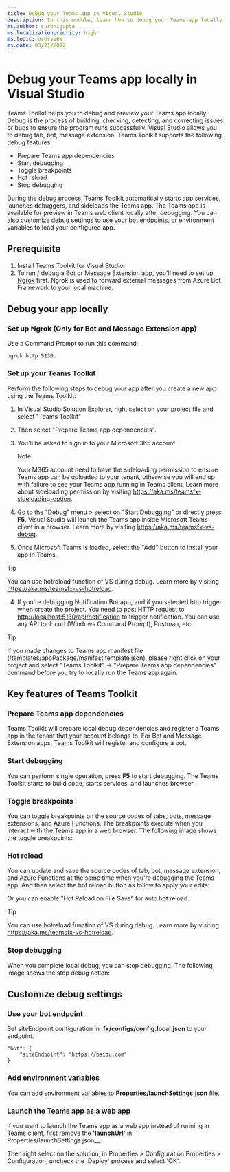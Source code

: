 ```yaml
---
title: Debug your Teams app in Visual Studio
description: In this module, learn how to debug your Teams app locally in Teams Toolkit in Visual Studio
ms.author: surbhigupta
ms.localizationpriority: high
ms.topic: overview
ms.date: 03/21/2022
---
```


# Debug your Teams app locally in Visual Studio

Teams Toolkit helps you to debug and preview your Teams app locally. Debug is the process of building, checking, detecting, and correcting issues or bugs to ensure the program runs successfully. Visual Studio allows you to debug tab, bot, message extension. Teams Toolkit supports the following debug features:

+ Prepare Teams app dependencies
+ Start debugging
+ Toggle breakpoints
+ Hot reload
+ Stop debugging

During the debug process, Teams Toolkit automatically starts app services, launches debuggers, and sideloads the Teams app. The Teams app is available for preview in Teams web client locally after debugging. You can also customize debug settings to use your bot endpoints, or environment variables to load your configured app.

## Prerequisite

1. Install Teams Toolkit for Visual Studio.
2. To run / debug a Bot or Message Extension app, you'll need to set up [Ngrok](https://ngrok.com/) first.
Ngrok is used to forward external messages from Azure Bot Framework to your local machine.

## Debug your app locally

### Set up Ngrok (Only for Bot and Message Extension app)

Use a Command Prompt to run this command:

```
ngrok http 5130.
```

### Set up your Teams Toolkit

Perform the following steps to debug your app after you create a new app using the Teams Toolkit:

1. In Visual Studio Solution Explorer, right select on your project file and select "Teams Toolkit"

1. Then select "Prepare Teams app dependencies".

1. You'll be asked to sign in to your Microsoft 365 account.

   > [!NOTE]
   > Your M365 account need to have the sideloading permission to ensure Teams app can be uploaded to your tenant, otherwise you will end up with failure to see your Teams app running in Teams client. Learn more about sideloading permission by visiting <https://aka.ms/teamsfx-sideloading-option>.

2. Go to the "Debug" menu > select on "Start Debugging" or directly press **F5**. Visual Studio will launch the Teams app inside Microsoft Teams client in a browser.
   Learn more by visiting <https://aka.ms/teamsfx-vs-debug>.

3. Once Microsoft Teams is loaded, select the "Add" button to install your app in Teams.

> [!TIP]
> You can use hotreload function of VS during debug. Learn more by visiting <https://aka.ms/teamsfx-vs-hotreload>.

4. If you're debugging Notification Bot app, and if you selected http trigger when create the project. You need to post HTTP request to <http://localhost:5130/api/notification> to trigger notification. You can use any API tool: curl (Windows Command Prompt), Postman, etc.

> [!TIP]
> If you made changes to Teams app manifest file (/templates/appPackage/manifest.template.json), please right click on your project and select "Teams Toolkit" -> "Prepare Teams app dependencies" command before you try to locally run the Teams app again.

## Key features of Teams Toolkit

### Prepare Teams app dependencies

Teams Toolkit will prepare local debug dependencies and register a Teams app in the tenant that your account belongs to.
For Bot and Message Extension apps, Teams Toolkit will register and configure a bot.

### Start debugging

You can perform single operation, press **F5** to start debugging. The Teams Toolkit starts to build code, starts services, and launches browser.

### Toggle breakpoints

You can toggle breakpoints on the source codes of tabs, bots, message extensions, and Azure Functions. The breakpoints execute when you interact with the Teams app in a web browser.
The following image shows the toggle breakpoints:

### Hot reload

You can update and save the source codes of tab, bot, message extension, and Azure Functions at the same time when you're debugging the Teams app.
And then select the hot reload button as follow to apply your edits:

Or you can enable "Hot Reload on File Save" for auto hot reload:

> [!TIP]
> You can use hotreload function of VS during debug. Learn more by visiting <https://aka.ms/teamsfx-vs-hotreload>.

### Stop debugging

When you complete local debug, you can stop debugging. The following image shows the stop debug action:

## Customize debug settings

### Use your bot endpoint

Set siteEndpoint configuration in **.fx/configs/config.local.json** to your endpoint.

```
"bot": {
    "siteEndpoint": "https://baidu.com"
}
```

### Add environment variables

You can add environment variables to **Properties/launchSettings.json** file.

### Launch the Teams app as a web app

if you want to launch the Teams app as a web app instead of running in Teams client, first remove the **'launchUrl'** in Properties/launchSettings.json__.

Then right select on the solution, in Properties > Configuration Properties > Configuration, uncheck the 'Deploy' process and select 'OK'.

